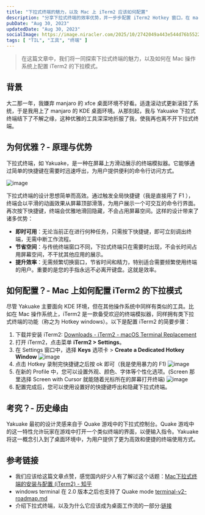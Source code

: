 ```yaml
---
title: "下拉式终端的魅力，以及 Mac 上 iTerm2 应该如何配置"
description: "分享下拉式终端的效率优势，并一步步配置 iTerm2 Hotkey 窗口，在 macOS 上复刻 Quake 样式的工作流。"
pubDate: "Aug 30, 2023"
updatedDate: "Aug 30, 2023"
socialImage: https://image.niracler.com/2025/10/2742049a443e544d76b5522335a41fbd.png
tags: [ "TIL", "工具", "终端" ]
---
```


> 在这篇文章中，我们将一同探索下拉式终端的魅力，以及如何在 Mac 操作系统上配置 iTerm2 的下拉模式。

## 背景

大二那一年，我嫌弃 manjaro 的 xfce 桌面环境不好看。适逢滚动式更新滚挂了系统，于是我用上了 manjaro 的 KDE 桌面环境。从那刻起，我与 Yakuake 下拉式终端结下了不解之缘，这种优雅的工具深深地折服了我，使我再也离不开下拉式终端。

## 为何优雅？- 原理与优势

下拉式终端，如 Yakuake，是一种在屏幕上方滑动展示的终端模拟器。它能够通过简单的快捷键在需要时迅速呼出，为用户提供便利的命令行访问方式。

![image](https://image.niracler.com/2025/10/2742049a443e544d76b5522335a41fbd.png)

下拉式终端的设计思想简单而高效。通过触发全局快捷键（我是直接用了 F1 ），终端会以平滑的动画效果从屏幕顶部滑落，为用户展示一个可交互的命令行界面。再次按下快捷键，终端会优雅地滑回隐藏，不会占用屏幕空间。这样的设计带来了诸多优势：

- **即时可用**：无论当前正在进行何种任务，只需按下快捷键，即可立刻调出终端，无需中断工作流程。
- **节省空间**：与传统终端窗口不同，下拉式终端只在需要时出现，不会长时间占用屏幕空间，不干扰其他应用的展示。
- **提升效率**：无需频繁切换窗口，节省时间和精力，特别适合需要频繁使用终端的用户。重要的是您的手指永远不必离开键盘。这就是效率。

## 如何配置？- Mac 上如何配置 iTerm2 的下拉模式

尽管 Yakuake 主要面向 KDE 环境，但在其他操作系统中同样有类似的工具。比如在 Mac 操作系统上，iTerm2 是一款备受欢迎的终端模拟器，同样拥有类下拉式终端的功能（称之为 Hotkey windows）。以下是配置 iTerm2 的简要步骤：

1. 下载并安装 iTerm2:
  [Downloads - iTerm2 - macOS Terminal Replacement](https://iterm2.com/downloads.html)
2. 打开 iTerm2，点击菜单 **iTerm2 > Settings**。
3. 在 Settings 窗口中，选择 **Keys** 选项卡 > **Create a Dedicated Hotkey Window**
   ![image](https://image.niracler.com/2025/10/79f7968b0436d2c77075b85fe97359cf.png)
4. 点击 Hotkey 录制完快捷键之后按 ok 即可（我是使用暴力的 F1)
  ![image](https://image.niracler.com/2025/10/a3e92c587d3938432be06e1152fcdcc2.png)
5. 在新的 Profile 中，您可以设置外观、颜色、字体等个性化选项。(Screen 那里选择 Screen with Cursor 就能随着光标所在的屏幕打开终端)
  ![image](https://image.niracler.com/2025/10/4450c5f08331b656268498b4ba8a31f9.png)
6. 配置完成后，您可以使用设置好的快捷键呼出和隐藏下拉式终端。

## 考究？- 历史缘由

Yakuake 最初的设计灵感来自于 Quake 游戏中的下拉式控制台。Quake 游戏中的这一特性允许玩家在游戏中打开一个类似终端的界面，以便输入指令。Yakuake 将这一概念引入到了桌面环境中，为用户提供了更为高效和便捷的终端使用方式。

## 参考链接

- 我们应该给这篇文章点赞，感觉国内好少人有了解过这个话题：[Mac下拉式终端的安装与配置 (iTerm2) - 知乎](https://zhuanlan.zhihu.com/p/605764402)
- windows terminal 在 2.0 版本之后也支持了 Quake mode [terminal-v2-roadmap.md](https://github.com/microsoft/terminal/blob/main/doc/terminal-v2-roadmap.md)
- 介绍下拉式终端，以及为什么它应该成为桌面工作流的一部分:[链接](https://www.zdnet.com/article/what-is-a-top-down-terminal-and-why-should-you-be-using-one/)

